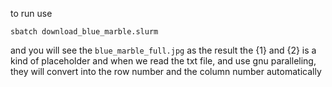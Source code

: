 to run use
```
sbatch download_blue_marble.slurm
```
and you will see the `blue_marble_full.jpg` as the result 
the {1} and {2} is a kind of placeholder and when we read the txt file, and use gnu paralleling, they will convert into the row number and the column number automatically